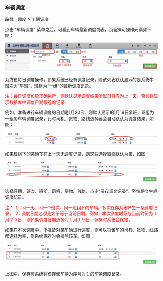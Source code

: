 ### 车辆调度

路径：调度 > 车辆调度 

点击 “车辆调度” 菜单之后，可看到车辆最新调度列表，页面操可操作元素如下图：

![车辆调度](..\images\车辆调度1.jpg)

为方便每日调度操作，如果系统已经有调度记录，则该列表默认显示的是系统中 班次为“早班”，班组为“一组”的最新调度记录。

<font color="#f00">注：每日调度如能正确执行，则默认显示调度结果所属日期应为上一天，否则将显示数据库中调度日期最近的记录)</font>

例如，准备进行车辆调度的日期是1月20日，则默认显示的1月19日早班，班组为一组的车辆调度记录，此时司机、货物、路线选择器会自动默认为调度结果。如图：

![车辆调度](..\images\车辆调度2.jpg)

如果班组下的某辆车在上一天无调度记录，则这些选择器则默认为空，如图：

![车辆调度](..\images\车辆调度3.jpg)

选择日期，班次，班组，司机、货物、线路，点击“保存调度记录”，系统将会生成调度记录。

<font color="#f00">注：
１. 同一天、同一个班次、同一班组下的车辆，多次保存系统产生一条调度记录。
２. 调度日期必须是大于等于当前日期。例如：本次调度时系统当前时间为１月２０日，则如果调度日期选择为１月１９日，保存时系统会保错。</font>

如果在本次调度中，不准备对某车辆进行调度，则可以将该车的司机、货物、线路都选择为空，则系统保存时会排除该车。如图：

![车辆调度](..\images\车辆调度4.jpg)

上图中，保存时系统将仅存储车辆为序号为１的车辆调度记录。
